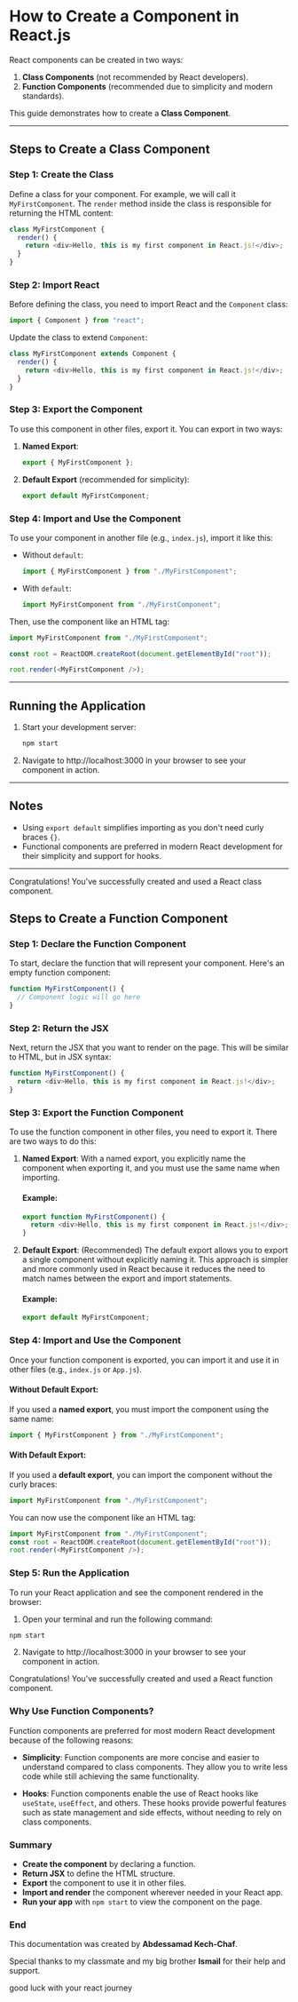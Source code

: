 # How to Create a Component in React.js

React components can be created in two ways:

1. **Class Components** (not recommended by React developers).
2. **Function Components** (recommended due to simplicity and modern standards).

This guide demonstrates how to create a **Class Component**.

---

## Steps to Create a Class Component

### Step 1: Create the Class

Define a class for your component. For example, we will call it `MyFirstComponent`.
The `render` method inside the class is responsible for returning the HTML content:

```javascript
class MyFirstComponent {
  render() {
    return <div>Hello, this is my first component in React.js!</div>;
  }
}
```

### Step 2: Import React

Before defining the class, you need to import React and the `Component` class:

```javascript
import { Component } from "react";
```

Update the class to extend `Component`:

```javascript
class MyFirstComponent extends Component {
  render() {
    return <div>Hello, this is my first component in React.js!</div>;
  }
}
```

### Step 3: Export the Component

To use this component in other files, export it. You can export in two ways:

1. **Named Export**:

   ```javascript
   export { MyFirstComponent };
   ```

2. **Default Export** (recommended for simplicity):
   ```javascript
   export default MyFirstComponent;
   ```

### Step 4: Import and Use the Component

To use your component in another file (e.g., `index.js`), import it like this:

- Without `default`:

  ```javascript
  import { MyFirstComponent } from "./MyFirstComponent";
  ```

- With `default`:
  ```javascript
  import MyFirstComponent from "./MyFirstComponent";
  ```

Then, use the component like an HTML tag:

```javascript
import MyFirstComponent from "./MyFirstComponent";

const root = ReactDOM.createRoot(document.getElementById("root"));

root.render(<MyFirstComponent />);
```

---

## Running the Application

1. Start your development server:
   ```bash
   npm start
   ```
2. Navigate to http://localhost:3000 in your browser to see your component in action.

---

## Notes

- Using `export default` simplifies importing as you don't need curly braces `{}`.
- Functional components are preferred in modern React development for their simplicity and support for hooks.

---

Congratulations! You've successfully created and used a React class component.

## Steps to Create a Function Component

### Step 1: Declare the Function Component

To start, declare the function that will represent your component. Here's an empty function component:

```javascript
function MyFirstComponent() {
  // Component logic will go here
}
```

### Step 2: Return the JSX

Next, return the JSX that you want to render on the page. This will be similar to HTML, but in JSX syntax:

```javascript
function MyFirstComponent() {
  return <div>Hello, this is my first component in React.js!</div>;
}
```

### Step 3: Export the Function Component

To use the function component in other files, you need to export it. There are two ways to do this:

1. **Named Export**:
   With a named export, you explicitly name the component when exporting it, and you must use the same name when importing.

   #### Example:

   ```javascript
   export function MyFirstComponent() {
     return <div>Hello, this is my first component in React.js!</div>;
   }
   ```

2. **Default Export**: (Recommended)
   The default export allows you to export a single component without explicitly naming it. This approach is simpler and more commonly used in React because it reduces the need to match names between the export and import statements.

   #### Example:

   ```javascript
   export default MyFirstComponent;
   ```

### Step 4: Import and Use the Component

Once your function component is exported, you can import it and use it in other files (e.g., `index.js` or `App.js`).

#### Without Default Export:

If you used a **named export**, you must import the component using the same name:

```javascript
import { MyFirstComponent } from "./MyFirstComponent";
```

#### With Default Export:

If you used a **default export**, you can import the component without the curly braces:

```javascript
import MyFirstComponent from "./MyFirstComponent";
```

You can now use the component like an HTML tag:

```javascript
import MyFirstComponent from "./MyFirstComponent";
const root = ReactDOM.createRoot(document.getElementById("root"));
root.render(<MyFirstComponent />);
```

### Step 5: Run the Application

To run your React application and see the component rendered in the browser:

1. Open your terminal and run the following command:

```bash
npm start
```

2. Navigate to http://localhost:3000 in your browser to see your component in action.

Congratulations! You've successfully created and used a React function component.

### Why Use Function Components?

Function components are preferred for most modern React development because of the following reasons:

- **Simplicity**:
  Function components are more concise and easier to understand compared to class components. They allow you to write less code while still achieving the same functionality.

- **Hooks**:
  Function components enable the use of React hooks like `useState`, `useEffect`, and others. These hooks provide powerful features such as state management and side effects, without needing to rely on class components.

### Summary

- **Create the component** by declaring a function.
- **Return JSX** to define the HTML structure.
- **Export** the component to use it in other files.
- **Import and render** the component wherever needed in your React app.
- **Run your app** with `npm start` to view the component on the page.

### End

This documentation was created by **Abdessamad Kech-Chaf**.

Special thanks to my classmate and my big brother **Ismail** for their help and support.

good luck with your react journey